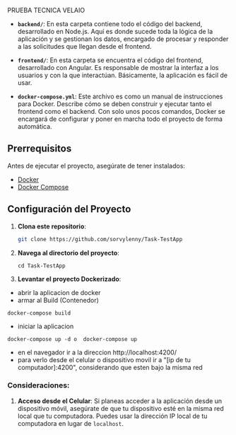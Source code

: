 

PRUEBA TECNICA VELAIO

- **`backend/`**: En esta carpeta contiene todo el código del backend, desarrollado en Node.js. Aquí es donde sucede toda la lógica de la aplicación y se gestionan los datos, encargado de procesar y responder a las solicitudes que llegan desde el frontend.

- **`frontend/`**: En esta carpeta se encuentra el código del frontend, desarrollado con Angular. Es responsable de mostrar la interfaz a los usuarios y con la que interactúan. Básicamente, la aplicación es fácil de usar.
  
- **`docker-compose.yml`**: Este archivo es como un manual de instrucciones para Docker. Describe cómo se deben construir y ejecutar tanto el frontend como el backend. Con solo unos pocos comandos, Docker se encargará de configurar y poner en marcha todo el proyecto de forma automática.

## Prerrequisitos

Antes de ejecutar el proyecto, asegúrate de tener instalados:

- [Docker](https://www.docker.com/)
- [Docker Compose](https://docs.docker.com/compose/)

## Configuración del Proyecto

1. **Clona este repositorio**:

   ```bash
   git clone https://github.com/sorvylenny/Task-TestApp

2. **Navega al directorio del proyecto**:
   ```
   cd Task-TestApp

3. **Levantar el proyecto Dockerizado**:
- abrir la aplicacion de docker 
- armar al Build (Contenedor)
``` 
docker-compose build
```
- iniciar la aplicacion 
``` 
docker-compose up -d o  docker-compose up
```
- en el navegador ir a la direccion  http://localhost:4200/
- para verlo desde el celular o dispositivo movil ir a "[ip de tu computador]:4200", considerando que esten bajo la misma red



### Consideraciones:

1. **Acceso desde el Celular**: Si planeas acceder a la aplicación desde un dispositivo móvil, asegúrate de que tu dispositivo esté en la misma red local que tu computadora. Puedes usar la dirección IP local de tu computadora en lugar de `localhost`.
